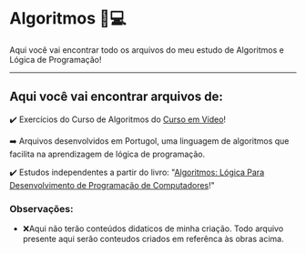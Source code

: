 # Algoritmos :vulcan_salute::computer:
Aqui você vai encontrar todo os arquivos do meu estudo de Algoritmos e Lógica de Programação!

---
## Aqui você vai encontrar arquivos de:
✔️ Exercícios do Curso de Algoritmos do [Curso em Vídeo](https://www.cursoemvideo.com/curso/curso-de-algoritmo)!

➡️ Arquivos desenvolvidos em Portugol, uma linguagem de algoritmos que facilita na aprendizagem de lógica de programação.

✔️ Estudos independentes a partir do livro: "[Algoritmos: Lógica Para Desenvolvimento de Programação de Computadores](https://www.amazon.com.br/Algoritmos-Desenvolvimento-Programa%C3%A7%C3%A3o-Computadores-Atualizada/dp/8536531452)!"

### Observações:
 - :x:Aqui não terão conteúdos didaticos de minha criação. Todo arquivo presente aqui serão conteudos criados em referênca às obras acima.



